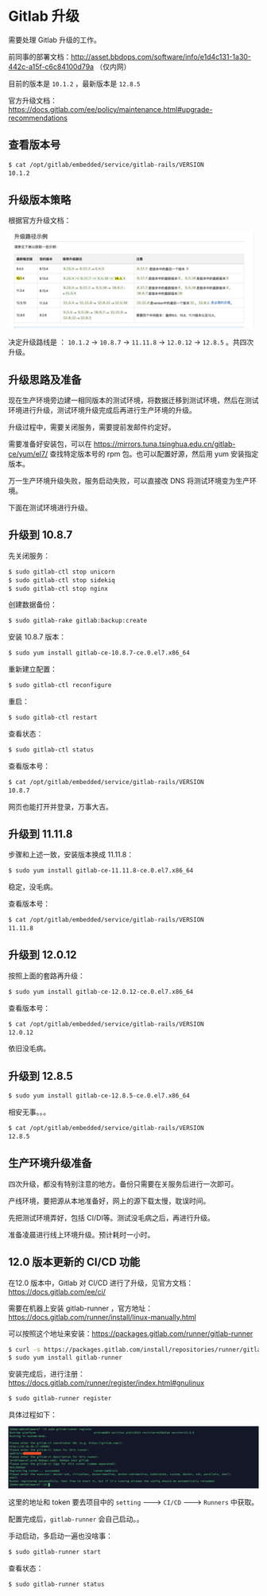 # Gitlab 升级

需要处理 Gitlab 升级的工作。

前同事的部署文档：http://asset.bbdops.com/software/info/e1d4c131-1a30-442c-a15f-c6c84100d79a （仅内网）

目前的版本是 `10.1.2` ，最新版本是 `12.8.5`

官方升级文档：https://docs.gitlab.com/ee/policy/maintenance.html#upgrade-recommendations



## 查看版本号

```bash
$ cat /opt/gitlab/embedded/service/gitlab-rails/VERSION
10.1.2
```



## 升级版本策略

根据官方升级文档：

![image-20200414141409671](../../resource/image-20200414141409671.png)

决定升级路线是 ： `10.1.2`  ->  `10.8.7`  -> `11.11.8` ->  `12.0.12`  -> `12.8.5` 。共四次升级。



## 升级思路及准备

现在生产环境旁边建一相同版本的测试环境，将数据迁移到测试环境，然后在测试环境进行升级，测试环境升级完成后再进行生产环境的升级。

升级过程中，需要关闭服务，需要提前发邮件约定好。

需要准备好安装包，可以在 https://mirrors.tuna.tsinghua.edu.cn/gitlab-ce/yum/el7/ 查找特定版本号的 rpm 包。也可以配置好源，然后用 yum 安装指定版本。

万一生产环境升级失败，服务启动失败，可以直接改 DNS 将测试环境变为生产环境。

下面在测试环境进行升级。



## 升级到 10.8.7

先关闭服务：

```bash
$ sudo gitlab-ctl stop unicorn
$ sudo gitlab-ctl stop sidekiq
$ sudo gitlab-ctl stop nginx
```

创建数据备份：

````bash
$ sudo gitlab-rake gitlab:backup:create
````

安装 10.8.7 版本：

```bash
$ sudo yum install gitlab-ce-10.8.7-ce.0.el7.x86_64
```

重新建立配置：

```bash
$ sudo gitlab-ctl reconfigure
```

重启：

```bash
$ sudo gitlab-ctl restart
```

查看状态：

```bash
$ sudo gitlab-ctl status
```

查看版本号：

```bash
$ cat /opt/gitlab/embedded/service/gitlab-rails/VERSION
10.8.7
```

网页也能打开并登录，万事大吉。



## 升级到 11.11.8

步骤和上述一致，安装版本换成 11.11.8：

```bash
$ sudo yum install gitlab-ce-11.11.8-ce.0.el7.x86_64
```

稳定，没毛病。

查看版本号：

```bash
$ cat /opt/gitlab/embedded/service/gitlab-rails/VERSION
11.11.8
```



## 升级到 12.0.12

按照上面的套路再升级：

```bash
$ sudo yum install gitlab-ce-12.0.12-ce.0.el7.x86_64
```

查看版本号：

```bash
$ cat /opt/gitlab/embedded/service/gitlab-rails/VERSION
12.0.12
```

依旧没毛病。



## 升级到 12.8.5

```bash
$ sudo yum install gitlab-ce-12.8.5-ce.0.el7.x86_64
```

相安无事。。。

```bash
$ cat /opt/gitlab/embedded/service/gitlab-rails/VERSION
12.8.5
```



## 生产环境升级准备

四次升级，都没有特别注意的地方。备份只需要在关服务后进行一次即可。

产线环境，要把源从本地准备好，网上的源下载太慢，耽误时间。

先把测试环境弄好，包括 CI/DI等。测试没毛病之后，再进行升级。

准备凌晨进行线上环境升级。预计耗时一小时。



## 12.0 版本更新的 CI/CD 功能

在12.0 版本中，Gitlab 对 CI/CD 进行了升级，见官方文档：https://docs.gitlab.com/ee/ci/

需要在机器上安装 gitlab-runner ，官方地址：https://docs.gitlab.com/runner/install/linux-manually.html

可以按照这个地址来安装：https://packages.gitlab.com/runner/gitlab-runner

```bash
$ curl -s https://packages.gitlab.com/install/repositories/runner/gitlab-runner/script.rpm.sh | sudo bash
$ sudo yum install gitlab-runner
```

安装完成后，进行注册：https://docs.gitlab.com/runner/register/index.html#gnulinux

```bash
$ sudo gitlab-runner register
```

具体过程如下：

![image-20200415160208230](../../resource/image-20200415160208230.png)

这里的地址和 token 要去项目中的 `setting` --->  `CI/CD`  ---> `Runners` 中获取。

配置完成后，`gitlab-runner` 会自己启动。。

手动启动，多启动一遍也没啥事：

```bash
$ sudo gitlab-runner start
```

查看状态：

```bash
$ sudo gitlab-runner status
```

